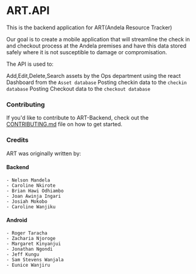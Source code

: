 # ART.API
This is the backend application for ART(Andela Resource Tracker)

Our goal is to create a mobile application that will streamline the check in and checkout process at the Andela premises and have this data stored safely where it is not susceptible to damage or compromisation.

The API is used to:

Add,Edit,Delete,Search assets by the Ops department using the react Dashboard from the `Asset database`
Posting checkin data to the `checkin database`
Posting Checkout data to the `checkout database`

### Contributing

If you'd like to contribute to ART-Backend, check out the [CONTRIBUTING.md](CONTRIBUTING.md) file on how to get started.

### Credits 
ART was originally written by:

#### Backend
    - Nelson Mandela
    - Caroline Nkirote
    - Brian Hawi Odhiambo
    - Joan Awinja Ingari
    - Josiah Mokobo
    - Caroline Wanjiku
    
#### Android 
    - Roger Taracha
    - Zacharia Njoroge 
    - Margaret Kinyanjui
    - Jonathan Ngondi
    - Jeff Kungu
    - Sam Stevens Wanjala
    - Eunice Wanjiru
    



